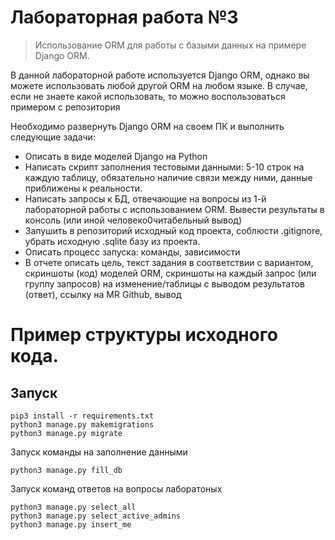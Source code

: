 # Лабораторная работа №3

> Использование ORM для работы с базыми данных на примере Django ORM.

В данной лабораторной работе используется Django ORM, однако вы можете использовать любой другой ORM на любом языке. В случае, если не знаете какой использовать, то можно воспользоваться примером с репозитория

Необходимо развернуть Django ORM на своем ПК и выполнить следующие задачи:
- Описать в виде моделей Django на Python
- Написать скрипт заполнения тестовыми данными: 5-10 строк на каждую таблицу, обязательно наличие связи между ними, данные приближены к реальности.
- Написать запросы к БД, отвечающие на вопросы из 1-й лабораторной работы с использованием ORM. Вывести результаты в консоль (или иной человеко0читабельный вывод)
- Запушить в репозиторий исходный код проекта, соблюсти .gitignore, убрать исходную .sqlite базу из проекта. 
- Описать процесс запуска: команды, зависимости
- В отчете описать цель, текст задания в соответствии с вариантом, скриншоты (код) моделей ORM, скриншоты на каждый запрос (или группу запросов) на изменение/таблицы с выводом результатов (ответ), ссылку на MR Github, вывод


# Пример структуры исходного кода. 

## Запуск 

```shell
pip3 install -r requirements.txt
python3 manage.py makemigrations
python3 manage.py migrate
```

Запуск команды на заполнение данными 
```shell
python3 manage.py fill_db
```

Запуск команд ответов на вопросы лаборатоных
```shell
python3 manage.py select_all
python3 manage.py select_active_admins
python3 manage.py insert_me
```
